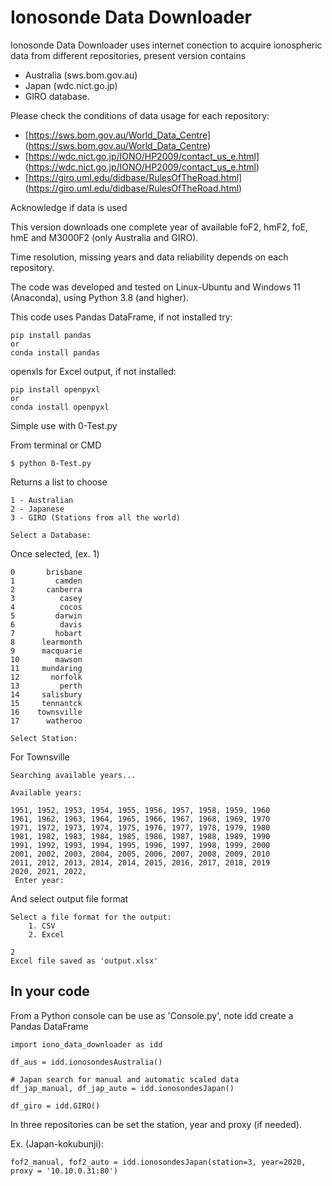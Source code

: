 # Ionosonde Data Downloader

Ionosonde Data Downloader uses internet conection to acquire ionospheric data from different repositories, present version contains
* Australia (sws.bom.gov.au)
* Japan (wdc.nict.go.jp)
* GIRO database.

Please check the conditions of data usage for each repository:
* [https://sws.bom.gov.au/World_Data_Centre] (https://sws.bom.gov.au/World_Data_Centre)
* [https://wdc.nict.go.jp/IONO/HP2009/contact_us_e.html] (https://wdc.nict.go.jp/IONO/HP2009/contact_us_e.html)
* [https://giro.uml.edu/didbase/RulesOfTheRoad.html] (https://giro.uml.edu/didbase/RulesOfTheRoad.html)

Acknowledge if data is used

This version downloads one complete year of available foF2, hmF2, foE, hmE and M3000F2 (only Australia and GIRO).

Time resolution, missing years and data reliability depends on each repository.

The code was developed and tested on Linux-Ubuntu and Windows 11 (Anaconda), using Python 3.8 (and higher).

This code uses Pandas DataFrame, if not installed try:
```
pip install pandas
or
conda install pandas
```

openxls for Excel output, if not installed:

```
pip install openpyxl
or
conda install openpyxl
```

Simple use with 0-Test.py

From terminal or CMD
```
$ python 0-Test.py 
```
Returns a list to choose 
```
1 - Australian
2 - Japanese
3 - GIRO (Stations from all the world)
          
Select a Database: 
```

Once selected, (ex. 1)
```
0       brisbane
1         camden
2       canberra
3          casey
4          cocos
5         darwin
6          davis
7         hobart
8      learmonth
9      macquarie
10        mawson
11     mundaring
12       norfolk
13         perth
14     salisbury
15     tennantck
16    townsville
17      watheroo

Select Station: 
```
For Townsville
```
Searching available years...

Available years: 

1951, 1952, 1953, 1954, 1955, 1956, 1957, 1958, 1959, 1960
1961, 1962, 1963, 1964, 1965, 1966, 1967, 1968, 1969, 1970
1971, 1972, 1973, 1974, 1975, 1976, 1977, 1978, 1979, 1980
1981, 1982, 1983, 1984, 1985, 1986, 1987, 1988, 1989, 1990
1991, 1992, 1993, 1994, 1995, 1996, 1997, 1998, 1999, 2000
2001, 2002, 2003, 2004, 2005, 2006, 2007, 2008, 2009, 2010
2011, 2012, 2013, 2014, 2014, 2015, 2016, 2017, 2018, 2019
2020, 2021, 2022, 
 Enter year: 
 ```
And select output file format
```
Select a file format for the output:
    1. CSV
    2. Excel
      
2
Excel file saved as 'output.xlsx'
```

## In your code

From a Python console can be use as 'Console.py', note idd create a Pandas DataFrame

```
import iono_data_downloader as idd

df_aus = idd.ionosondesAustralia()

# Japan search for manual and automatic scaled data
df_jap_manual, df_jap_auto = idd.ionosondesJapan()

df_giro = idd.GIRO()
```

In three repositories can be set the station, year and proxy (if needed).

Ex. (Japan-kokubunji):
```
fof2_manual, fof2_auto = idd.ionosondesJapan(station=3, year=2020, proxy = '10.10.0.31:80')
```



